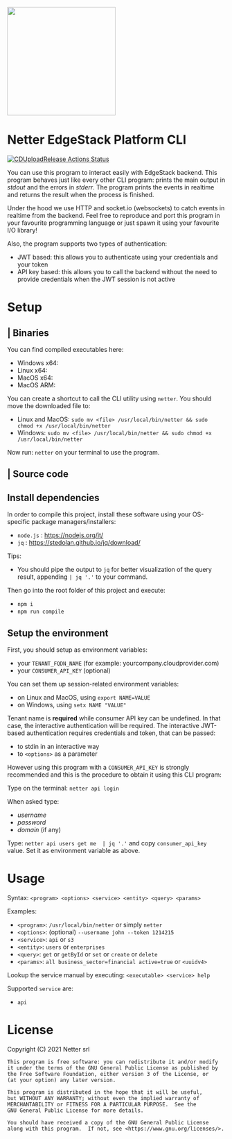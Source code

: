 [<img src="https://www.netter.io/assets/images/logo_netter_intero_sfondonero.png" style="width:250px;">](https://www.netter.io/)

# Netter EdgeStack Platform CLI

[![CDUploadRelease Actions Status](https://github.com/{userName}/{repoName}/workflows/{workflowName}/badge.svg)](https://github.com/{userName}/{repoName}/actions)

You can use this program to interact easily with EdgeStack backend.
This program behaves just like every other CLI program: prints the main output in *stdout* and the errors in *stderr*.
The program prints the events in realtime and returns the result when the process is finished.

Under the hood we use HTTP and socket.io (websockets) to catch events in realtime from the backend. Feel free to reproduce and port this program in your favourite programming language or just spawn it using your favourite I/O library!

Also, the program supports two types of authentication:
- JWT based: this allows you to authenticate using your credentials and your token
- API key based: this allows you to call the backend without the need to provide credentials when the JWT session is not active

# Setup

| Binaries
---

You can find compiled executables here:
- Windows x64: 
- Linux x64: 
- MacOS x64:
- MacOS ARM:

You can create a shortcut to call the CLI utility using ```netter```. You should move the downloaded file to:
- Linux and MacOS: ```sudo mv <file> /usr/local/bin/netter && sudo chmod +x /usr/local/bin/netter```
- Windows: ```sudo mv <file> /usr/local/bin/netter && sudo chmod +x /usr/local/bin/netter```

Now run: ```netter``` on your terminal to use the program.

| Source code
----
## Install dependencies

In order to compile this project, install these software using your OS-specific package managers/installers: 
- ```node.js``` : https://nodejs.org/it/
- ```jq``` : https://stedolan.github.io/jq/download/ 

Tips: 
- You should pipe the output to ```jq``` for better visualization of the query result, appending ```| jq '.'``` to your command.

Then go into the root folder of this project and execute:
- ```npm i``` 
- ```npm run compile```

## Setup the environment

First, you should setup as environment variables:
- your ```TENANT_FQDN_NAME``` (for example: yourcompany.cloudprovider.com)
- your ```CONSUMER_API_KEY``` (optional)

You can set them up session-related environment variables:
- on Linux and MacOS, using ```export NAME=VALUE```
- on Windows, using ```setx NAME "VALUE"```

Tenant name is **required** while consumer API key can be undefined. In that case, the interactive authentication will be required. The interactive JWT-based authentication requires credentials and token, that can be passed: 
- to stdin in an interactive way
- to ```<options>``` as a parameter

However using this program with a ```CONSUMER_API_KEY``` is strongly recommended and this is the procedure to obtain it using this CLI program:

Type on the terminal: ```netter api login``` 

When asked type:
- *username* 
- *password*
- *domain* (if any)

Type: ```netter api users get me  | jq '.'``` and copy ```consumer_api_key``` value. Set it as environment variable as above.

# Usage

Syntax: ```<program> <options> <service> <entity> <query> <params>```

Examples: 
- ```<program>```: ```/usr/local/bin/netter``` or simply ```netter```
- ```<options>```: (optional) ```--username john --token 1214215```
- ```<service>```: ```api``` or ```s3```
- ```<entity>```: ```users``` or ```enterprises```
- ```<query>```: ```get``` or ```getById``` or ```set``` or ```create``` or ```delete```
- ```<params>```: ```all business_sector=financial active=true``` or ```<uuidv4>```

Lookup the service manual by executing: ```<executable> <service> help```

Supported ```service``` are:
- ```api```

# License

Copyright (C) 2021 Netter srl

    This program is free software: you can redistribute it and/or modify
    it under the terms of the GNU General Public License as published by
    the Free Software Foundation, either version 3 of the License, or
    (at your option) any later version.

    This program is distributed in the hope that it will be useful,
    but WITHOUT ANY WARRANTY; without even the implied warranty of
    MERCHANTABILITY or FITNESS FOR A PARTICULAR PURPOSE.  See the
    GNU General Public License for more details.

    You should have received a copy of the GNU General Public License
    along with this program.  If not, see <https://www.gnu.org/licenses/>.
